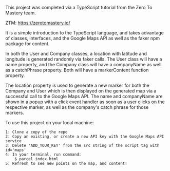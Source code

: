 This project was completed via a TypeScript tutorial from the Zero To Mastery team.

ZTM: https://zerotomastery.io/

It is a simple introduction to the TypeScript language, and takes advantage of classes, interfaces, and the Google Maps API as well as the faker npm package for content.

In both the User and Company classes, a location with latitude and longitude is generated randomly via faker calls. The User class will have a name property, and the Company class will have a companyName as well as a catchPhrase property. Both will have a markerContent function property.

The location property is used to generate a new marker for both the Company and User which is then displayed on the generated map via a successful call to the Google Maps API. The name and companyName are shown in a popup with a click event handler as soon as a user clicks on the respective marker, as well as the company's catch phrase for those markers.

To use this project on your local machine:

    1: Clone a copy of the repo
    2: Copy an existing, or create a new API key with the Google Maps API service
    3: Delete 'ADD_YOUR_KEY' from the src string of the script tag with id='maps'
    4: In your terminal, run command:
        $ parcel index.html
    5: Refresh to see new points on the map, and content!
